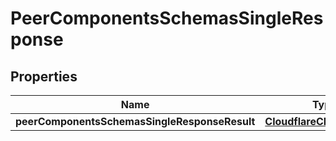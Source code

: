 # PeerComponentsSchemasSingleResponse

## Properties
Name | Type | Description | Notes
------------ | ------------- | ------------- | -------------
**peerComponentsSchemasSingleResponseResult** | [**CloudflareClientAPIPeer**](CloudflareClientAPIPeer.md) |  |  [optional]
